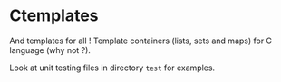 # Ctemplates
And templates for all ! Template containers (lists, sets and maps) for C language (why not ?).

Look at unit testing files in directory `test` for examples.
